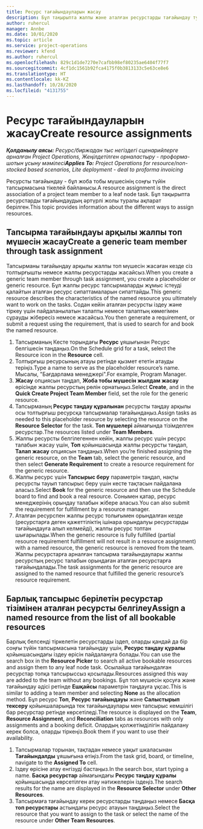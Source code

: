 ```yaml
---
title: Ресурс тағайындауларын жасау
description: Бұл тақырыпта жалпы және аталған ресурстарды тағайындау туралы ақпарат берілген.
author: ruhercul
manager: Annbe
ms.date: 10/01/2020
ms.topic: article
ms.service: project-operations
ms.reviewer: kfend
ms.author: ruhercul
ms.openlocfilehash: 829c1d1de7270e7cafbb98ef80235ae6404f77f7
ms.sourcegitcommit: 4cf1dc1561b92fca4175f0b3813133c5e63ce8e6
ms.translationtype: HT
ms.contentlocale: kk-KZ
ms.lasthandoff: 10/28/2020
ms.locfileid: "4131755"
---
```

# <a name="create-resource-assignments"></a><span data-ttu-id="23d37-103">Ресурс тағайындауларын жасау</span><span class="sxs-lookup"><span data-stu-id="23d37-103">Create resource assignments</span></span>

<span data-ttu-id="23d37-104">_**Қолданылу аясы:** Ресурс/биржадан тыс негіздегі сценарийлерге арналған Project Operations, Жеңілдетілген орналастыру - проформа-шотын ұсыну мәмілесі_</span><span class="sxs-lookup"><span data-stu-id="23d37-104">_**Applies To:** Project Operations for resource/non-stocked based scenarios, Lite deployment - deal to proforma invoicing_</span></span>


<span data-ttu-id="23d37-105">Ресурсты тағайындау - бұл жоба тобы мүшесінің соңғы түйін тапсырмасына тікелей байланысы.</span><span class="sxs-lookup"><span data-stu-id="23d37-105">A resource assignment is the direct association of a project team member to a leaf node task.</span></span> <span data-ttu-id="23d37-106">Бұл тақырыпта ресурстарды тағайындаудың әртүрлі жолы туралы ақпарат берілген.</span><span class="sxs-lookup"><span data-stu-id="23d37-106">This topic provides information about the different ways to assign resources.</span></span>

## <a name="create-a-generic-team-member-through-task-assignment"></a><span data-ttu-id="23d37-107">Тапсырма тағайындауы арқылы жалпы топ мүшесін жасау</span><span class="sxs-lookup"><span data-stu-id="23d37-107">Create a generic team member through task assignment</span></span>


<span data-ttu-id="23d37-108">Тапсырманы тағайындау арқылы жалпы топ мүшесін жасаған кезде сіз толтырғышты немесе жалпы ресурстарды жасайсыз.</span><span class="sxs-lookup"><span data-stu-id="23d37-108">When you create a generic team member through task assignment, you create a placeholder or generic resource.</span></span> <span data-ttu-id="23d37-109">Бұл жалпы ресурс тапсырмаларды жұмыс істеуді қалайтын аталған ресурс сипаттамаларын сипаттайды.</span><span class="sxs-lookup"><span data-stu-id="23d37-109">This generic resource describes the characteristics of the named resource you ultimately want to work on the tasks.</span></span> <span data-ttu-id="23d37-110">Содан кейін аталған ресурсты іздеу және тіркеу үшін пайдаланылатын талапты немесе талаптың көмегімен сұрауды жібересіз немесе жасайсыз.</span><span class="sxs-lookup"><span data-stu-id="23d37-110">You then generate a requirement, or submit a request using the requirement, that is used to search for and book the named resource.</span></span>

1. <span data-ttu-id="23d37-111">Тапсырманың Кесте торындағы **Ресурс** ұяшығынан Ресурс белгішесін таңдаңыз.</span><span class="sxs-lookup"><span data-stu-id="23d37-111">On the Schedule grid for a task, select the Resource icon in the **Resource** cell.</span></span>
2. <span data-ttu-id="23d37-112">Толтырғыш ресурсының атауы ретінде қызмет ететін атауды теріңіз.</span><span class="sxs-lookup"><span data-stu-id="23d37-112">Type a name to serve as the placeholder resource’s name.</span></span> <span data-ttu-id="23d37-113">Мысалы, "Бағдарлама менеджері".</span><span class="sxs-lookup"><span data-stu-id="23d37-113">For example, Program Manager.</span></span>
3. <span data-ttu-id="23d37-114">**Жасау** опциясын таңдап, **Жоба тобы мүшесін жылдам жасау** өрісінде жалпы ресурстың рөлін орнатыңыз.</span><span class="sxs-lookup"><span data-stu-id="23d37-114">Select **Create**, and in the **Quick Create Project Team Member** field, set the role for the generic resource.</span></span>
4. <span data-ttu-id="23d37-115">Тапсырманың **Ресурс таңдау құралынан** ресурсты таңдау арқылы осы толтырғыш ресурсқа тапсырмалар тағайындаңыз.</span><span class="sxs-lookup"><span data-stu-id="23d37-115">Assign tasks as needed to this placeholder resource by selecting the resource on the **Resource Selector** for the task.</span></span> <span data-ttu-id="23d37-116">**Топ мүшелері** аймағында тізімделген ресурстар.</span><span class="sxs-lookup"><span data-stu-id="23d37-116">The resources listed under **Team Members**.</span></span>
5. <span data-ttu-id="23d37-117">Жалпы ресурсты белгілегеннен кейін, жалпы ресурс үшін ресурс талабын жасау үшін, **Топ** қойыншасында жалпы ресурсты таңдап, **Талап жасау** опциясын таңдаңыз.</span><span class="sxs-lookup"><span data-stu-id="23d37-117">When you’re finished assigning the generic resource, on the **Team** tab, select the generic resource, and then select **Generate Requirement** to create a resource requirement for the generic resource.</span></span>
6. <span data-ttu-id="23d37-118">Жалпы ресурс үшін **Тапсырыс беру** параметрін таңдап, нақты ресурсты тауып тапсырыс беру үшін кесте тақтасын пайдалана аласыз.</span><span class="sxs-lookup"><span data-stu-id="23d37-118">Select **Book** for the generic resource and then use the Schedule board to find and book a real resource.</span></span> <span data-ttu-id="23d37-119">Сонымен қатар, ресурс менеджерінің орындау талабын жібере аласыз.</span><span class="sxs-lookup"><span data-stu-id="23d37-119">You can also submit the requirement for fulfillment by a resource manager.</span></span>
7. <span data-ttu-id="23d37-120">Аталған ресурспен жалпы ресурс толығымен орындалған кезде (ресурстарға деген қажеттіліктің ішінара орындалуы ресурстарды тағайындауға алып келмейді), жалпы ресурс топтан шығарылады.</span><span class="sxs-lookup"><span data-stu-id="23d37-120">When the generic resource is fully fulfilled (partial resource requirement fulfillment will not result in a resource assignment) with a named resource, the generic resource is removed from the team.</span></span> <span data-ttu-id="23d37-121">Жалпы ресурстарға арналған тапсырма тағайындаулары жалпы ресурстың ресурс талабын орындаған аталған ресурстарға тағайындалады.</span><span class="sxs-lookup"><span data-stu-id="23d37-121">The task assignments for the generic resource are assigned to the named resource that fulfilled the generic resource’s resource requirement.</span></span>

## <a name="assign-a-named-resource-from-the-list-of-all-bookable-resources"></a><span data-ttu-id="23d37-122">Барлық тапсырыс берілетін ресурстар тізімінен аталған ресурсты белгілеу</span><span class="sxs-lookup"><span data-stu-id="23d37-122">Assign a named resource from the list of all bookable resources</span></span>

<span data-ttu-id="23d37-123">Барлық белсенді тіркелетін ресурстарды іздеп, оларды қандай да бір соңғы түйін тапсырмасына тағайындау үшін, **Ресурс таңдау құралы** қойыншасындағы іздеу өрісін пайдалануға болады.</span><span class="sxs-lookup"><span data-stu-id="23d37-123">You can use the search box in the **Resource Picker** to search all active bookable resources and assign them to any leaf node task.</span></span> <span data-ttu-id="23d37-124">Осылайша тағайындалған ресурстар топқа тапсырыссыз қосылады.</span><span class="sxs-lookup"><span data-stu-id="23d37-124">Resources assigned this way are added to the team without any bookings.</span></span> <span data-ttu-id="23d37-125">Бұл топ мүшесін қосуға және тағайындау әдісі ретінде **Ешқайсы** параметрін таңдауға ұқсас.</span><span class="sxs-lookup"><span data-stu-id="23d37-125">This is similar to adding a team member and selecting **None** as the allocation method.</span></span> <span data-ttu-id="23d37-126">Бұл ресурс **Топ**, **Ресурс тағайындауы** және **Салыстырып тексеру** қойыншаларында тек тағайындаулары мен тапсырыс кемшілігі бар ресурстар ретінде көрсетіледі.</span><span class="sxs-lookup"><span data-stu-id="23d37-126">The resource is displayed on the **Team**, **Resource Assignment**, and **Reconciliation** tabs as resources with only assignments and a booking deficit.</span></span> <span data-ttu-id="23d37-127">Олардың қолжетімділігін пайдалану керек болса, оларды тіркеңіз.</span><span class="sxs-lookup"><span data-stu-id="23d37-127">Book them if you want to use their availability.</span></span>

1. <span data-ttu-id="23d37-128">Тапсырмалар торынан, тақтадан немесе уақыт шкаласынан **Тағайындалды** ұяшығына өтіңіз.</span><span class="sxs-lookup"><span data-stu-id="23d37-128">From the task grid, board, or timeline, navigate to the **Assigned To** cell.</span></span>
2. <span data-ttu-id="23d37-129">Іздеу өрісіне атау енгізуді бастаңыз.</span><span class="sxs-lookup"><span data-stu-id="23d37-129">In the search box, start typing a name.</span></span> <span data-ttu-id="23d37-130">**Басқа ресурстар** аймағындағы **Ресурс таңдау құралы** қойыншасында көрсетілген атау нәтижелерін іздеңіз.</span><span class="sxs-lookup"><span data-stu-id="23d37-130">The search results for the name are displayed in the **Resource Selector** under **Other Resources**.</span></span>
3. <span data-ttu-id="23d37-131">Тапсырмаға тағайындау керек ресурстарды таңдаңыз немесе **Басқа топ ресурстары** астындағы ресурс атауын таңдаңыз.</span><span class="sxs-lookup"><span data-stu-id="23d37-131">Select the resource that you want to assign to the task or select the name of the resource under **Other Team Resources**.</span></span>
